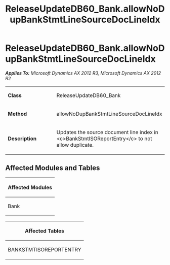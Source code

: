 ﻿---
title: ReleaseUpdateDB60_Bank.allowNoDupBankStmtLineSourceDocLineIdx
TOCTitle: ReleaseUpdateDB60_Bank.allowNoDupBankStmtLineSourceDocLineIdx
ms:assetid: 8078a332-be22-1f4d-a6e4-cb18136635fe
ms:mtpsurl: https://msdn.microsoft.com/en-us/library/JJ685904(v=AX.60)
ms:contentKeyID: 49709357
ms.date: 05/18/2015
mtps_version: v=AX.60
---

# ReleaseUpdateDB60\_Bank.allowNoDupBankStmtLineSourceDocLineIdx 


_**Applies To:** Microsoft Dynamics AX 2012 R3, Microsoft Dynamics AX 2012 R2_

<table>
<colgroup>
<col style="width: 50%" />
<col style="width: 50%" />
</colgroup>
<tbody>
<tr class="odd">
<td><p><strong>Class</strong></p></td>
<td><p>ReleaseUpdateDB60_Bank</p></td>
</tr>
<tr class="even">
<td><p><strong>Method</strong></p></td>
<td><p>allowNoDupBankStmtLineSourceDocLineIdx</p></td>
</tr>
<tr class="odd">
<td><p><strong>Description</strong></p></td>
<td><p>Updates the source document line index in &lt;c&gt;BankStmtISOReportEntry&lt;/c&gt; to not allow duplicate.</p></td>
</tr>
</tbody>
</table>


## Affected Modules and Tables

<table>
<colgroup>
<col style="width: 100%" />
</colgroup>
<thead>
<tr class="header">
<th><p>Affected Modules</p></th>
</tr>
</thead>
<tbody>
<tr class="odd">
<td><p>Bank</p></td>
</tr>
</tbody>
</table>


<table>
<colgroup>
<col style="width: 100%" />
</colgroup>
<thead>
<tr class="header">
<th><p>Affected Tables</p></th>
</tr>
</thead>
<tbody>
<tr class="odd">
<td><p>BANKSTMTISOREPORTENTRY</p></td>
</tr>
</tbody>
</table>

  


